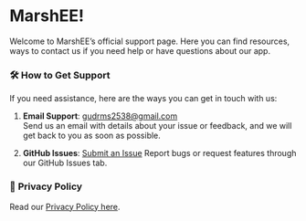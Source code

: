 # MarshEE!

Welcome to MarshEE’s official support page. Here you can find resources, ways to contact us if you need help or have questions about our app.

### 🛠️ How to Get Support

If you need assistance, here are the ways you can get in touch with us:

1. **Email Support**: gudrms2538@gmail.com  
Send us an email with details about your issue or feedback, and we will get back to you as soon as possible.

2. **GitHub Issues**: [Submit an Issue](https://github.com/4th-Apple-Foundation-Program/MarshEE/issues)
Report bugs or request features through our GitHub Issues tab.

### 📄 **Privacy Policy**

Read our [Privacy Policy here](https://www.freeprivacypolicy.com/live/b248e6c6-4d08-4a04-93f4-c03b1c69382a).
